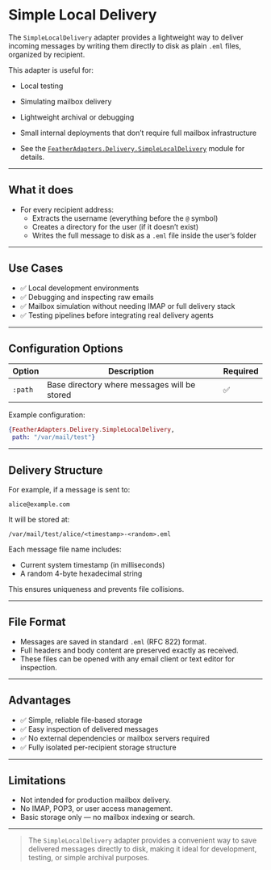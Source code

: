 # Simple Local Delivery

The `SimpleLocalDelivery` adapter provides a lightweight way to deliver incoming messages by writing them directly to disk as plain `.eml` files, organized by recipient.

This adapter is useful for:

- Local testing
- Simulating mailbox delivery
- Lightweight archival or debugging
- Small internal deployments that don’t require full mailbox infrastructure

- See the [`FeatherAdapters.Delivery.SimpleLocalDelivery`](`FeatherAdapters.Delivery.SimpleLocalDelivery`) module for details.
---

## What it does

- For every recipient address:
  - Extracts the username (everything before the `@` symbol)
  - Creates a directory for the user (if it doesn’t exist)
  - Writes the full message to disk as a `.eml` file inside the user’s folder

---

## Use Cases

- ✅ Local development environments
- ✅ Debugging and inspecting raw emails
- ✅ Mailbox simulation without needing IMAP or full delivery stack
- ✅ Testing pipelines before integrating real delivery agents

---

## Configuration Options

| Option | Description | Required |
|--------|-------------|-----------|
| `:path` | Base directory where messages will be stored | ✅ |

Example configuration:

```elixir
{FeatherAdapters.Delivery.SimpleLocalDelivery,
 path: "/var/mail/test"}
```

---

## Delivery Structure

For example, if a message is sent to:

```
alice@example.com
```

It will be stored at:

```
/var/mail/test/alice/<timestamp>-<random>.eml
```

Each message file name includes:

- Current system timestamp (in milliseconds)
- A random 4-byte hexadecimal string

This ensures uniqueness and prevents file collisions.

---

## File Format

- Messages are saved in standard `.eml` (RFC 822) format.
- Full headers and body content are preserved exactly as received.
- These files can be opened with any email client or text editor for inspection.

---

## Advantages

- ✅ Simple, reliable file-based storage
- ✅ Easy inspection of delivered messages
- ✅ No external dependencies or mailbox servers required
- ✅ Fully isolated per-recipient storage structure

---

## Limitations

- Not intended for production mailbox delivery.
- No IMAP, POP3, or user access management.
- Basic storage only — no mailbox indexing or search.

---

> The `SimpleLocalDelivery` adapter provides a convenient way to save delivered messages directly to disk, making it ideal for development, testing, or simple archival purposes.

